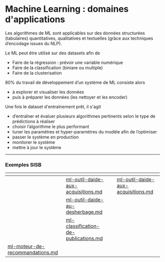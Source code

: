 # Machine Learning : domaines d'applications

Les algorithmes de ML sont applicables sur des données structurées (tabulaires) quantitatives, qualitatives et textuelles (grâce aux techniques d’encodage issues du NLP).

Le ML peut être utilisé sur des datasets afin de

* Faire de la régression : prévoir une variable numérique
* Faire de la classification (biniare ou multiple)
* Faire de la clusterisation

80% du travail de développement d’un système de ML consiste alors&#x20;

* à explorer et visualiser les données
* puis à préparer les données (les nettoyer et les encoder)

Une fois le dataset d'entraînement prêt, il s'agit&#x20;

* d’entraîner et évaluer plusieurs algorithmes pertinents selon le type de prédictions à réaliser
* choisir l’algorithme le plus performant
* tuner les paramètres et hyper-paramètres du modèle afin de l’optimiser
* passer le système en production
* monitorer le système
* mettre à jour le système

***

### Exemples SISB

<table data-view="cards"><thead><tr><th></th><th></th><th></th><th data-hidden data-card-target data-type="content-ref"></th></tr></thead><tbody><tr><td></td><td><a data-mention href="sisb-pistes-dimplementations/ml-outil-daide-aux-acquisitions.md">ml-outil-daide-aux-acquisitions.md</a></td><td></td><td><a href="sisb-pistes-dimplementations/ml-outil-daide-aux-acquisitions.md">ml-outil-daide-aux-acquisitions.md</a></td></tr><tr><td></td><td><a data-mention href="sisb-pistes-dimplementations/ml-outil-daide-au-desherbage.md">ml-outil-daide-au-desherbage.md</a></td><td></td><td></td></tr><tr><td></td><td><a data-mention href="sisb-pistes-dimplementations/ml-classification-de-publications.md">ml-classification-de-publications.md</a></td><td></td><td></td></tr><tr><td><a data-mention href="sisb-pistes-dimplementations/ml-moteur-de-recommandations.md">ml-moteur-de-recommandations.md</a></td><td></td><td></td><td></td></tr></tbody></table>

